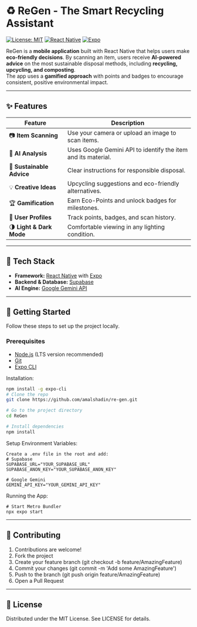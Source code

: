 # ♻️ ReGen - The Smart Recycling Assistant

[![License: MIT](https://img.shields.io/badge/License-MIT-green.svg)](LICENSE)
[![React Native](https://img.shields.io/badge/React_Native-0.71.11-blue.svg)](https://reactnative.dev/)
[![Expo](https://img.shields.io/badge/Expo-Managed-yellow.svg)](https://expo.dev/)

ReGen is a **mobile application** built with React Native that helps users make **eco-friendly decisions**. By scanning an item, users receive **AI-powered advice** on the most sustainable disposal methods, including **recycling, upcycling, and composting**.  
The app uses a **gamified approach** with points and badges to encourage consistent, positive environmental impact.

---

## ✨ Features

| Feature | Description |
|---------|-------------|
| 📷 **Item Scanning** | Use your camera or upload an image to scan items. |
| 🤖 **AI Analysis** | Uses Google Gemini API to identify the item and its material. |
| 🌿 **Sustainable Advice** | Clear instructions for responsible disposal. |
| 💡 **Creative Ideas** | Upcycling suggestions and eco-friendly alternatives. |
| 🏆 **Gamification** | Earn Eco-Points and unlock badges for milestones. |
| 👤 **User Profiles** | Track points, badges, and scan history. |
| 🌗 **Light & Dark Mode** | Comfortable viewing in any lighting condition. |

---

## 🔧 Tech Stack

- **Framework:** [React Native](https://reactnative.dev/) with [Expo](https://expo.dev/)
- **Backend & Database:** [Supabase](https://supabase.com/)
- **AI Engine:** [Google Gemini API](https://ai.google.com/)

---

## 🚀 Getting Started

Follow these steps to set up the project locally.

### Prerequisites

- [Node.js](https://nodejs.org/) (LTS version recommended)  
- [Git](https://git-scm.com/)  
- [Expo CLI](https://docs.expo.dev/get-started/installation/)

Installation:
```sh
npm install -g expo-cli
# Clone the repo
git clone https://github.com/amalshadin/re-gen.git

# Go to the project directory
cd ReGen

# Install dependencies
npm install
```
Setup Environment Variables:
```
Create a .env file in the root and add:
# Supabase
SUPABASE_URL="YOUR_SUPABASE_URL"
SUPABASE_ANON_KEY="YOUR_SUPABASE_ANON_KEY"

# Google Gemini
GEMINI_API_KEY="YOUR_GEMINI_API_KEY"
```
Running the App:
```
# Start Metro Bundler
npx expo start
```
---
## 🤝 Contributing

1. Contributions are welcome!
2. Fork the project
3. Create your feature branch (git checkout -b feature/AmazingFeature)
4. Commit your changes (git commit -m 'Add some AmazingFeature')
5. Push to the branch (git push origin feature/AmazingFeature)
6. Open a Pull Request
---

## 📄 License

Distributed under the MIT License. See LICENSE for details.
